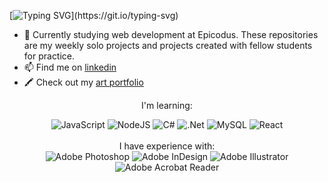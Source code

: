 [![Typing SVG](https://readme-typing-svg.demolab.com?font=Roboto+Slab&size=30&pause=1000&width=435&lines=Sarah+Andyshak+is...)](https://git.io/typing-svg)

- 🌱 Currently studying web development at Epicodus. These repositories are my weekly solo projects and projects created with fellow students for practice.
- 📫 Find me on [linkedin](https://www.linkedin.com/in/sarah-andyshak/)
- 🖍️ Check out my [art portfolio](https://sarahandyshak.com/)

<div align="center">
I'm learning:
<br>
<!-- [![techstack logo](https://readme-components.vercel.app/api?component=logo&logo=javascript)](https://github.com/harish-sethuraman/readme-components)[![techstack logo](https://readme-components.vercel.app/api?component=logo&logo=Csharp)](https://github.com/harish-sethuraman/readme-components)[![techstack logo](https://readme-components.vercel.app/api?component=logo&logo=React)](https://github.com/harish-sethuraman/readme-components)[![techstack logo](https://readme-components.vercel.app/api?component=logo&logo=MySQL)](https://github.com/harish-sethuraman/readme-components) -->

![JavaScript](https://img.shields.io/badge/javascript-%23323330.svg?style=for-the-badge&logo=javascript&logoColor=%23F7DF1E) ![NodeJS](https://img.shields.io/badge/node.js-6DA55F?style=for-the-badge&logo=node.js&logoColor=white) ![C#](https://img.shields.io/badge/c%23-%23239120.svg?style=for-the-badge&logo=c-sharp&logoColor=white) ![.Net](https://img.shields.io/badge/.NET-5C2D91?style=for-the-badge&logo=.net&logoColor=white) ![MySQL](https://img.shields.io/badge/mysql-%2300f.svg?style=for-the-badge&logo=mysql&logoColor=white) ![React](https://img.shields.io/badge/react-%2320232a.svg?style=for-the-badge&logo=react&logoColor=%2361DAFB)
<br><br>
I have experience with:
<br>
![Adobe Photoshop](https://img.shields.io/badge/adobe%20photoshop-%2331A8FF.svg?style=for-the-badge&logo=adobe%20photoshop&logoColor=white) ![Adobe InDesign](https://img.shields.io/badge/Adobe%20InDesign-49021F?style=for-the-badge&logo=adobeindesign&logoColor=white) ![Adobe Illustrator](https://img.shields.io/badge/adobe%20illustrator-%23FF9A00.svg?style=for-the-badge&logo=adobe%20illustrator&logoColor=white) ![Adobe Acrobat Reader](https://img.shields.io/badge/Adobe%20Acrobat%20Reader-EC1C24.svg?style=for-the-badge&logo=Adobe%20Acrobat%20Reader&logoColor=white)
</div>


<!--
**SarahAndyshak/SarahAndyshak** is a ✨ _special_ ✨ repository because its `README.md` (this file) appears on your GitHub profile.

Here are some ideas to get you started:

- 🔭 I’m currently working on ...
- 🌱 I’m currently learning ...
- 👯 I’m looking to collaborate on ...
- 🤔 I’m looking for help with ...
- 💬 Ask me about ...
- 📫 How to reach me: ...
- 😄 Pronouns: ...
- ⚡ Fun fact: ...
-->
